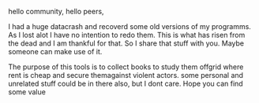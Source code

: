 hello community, hello peers,

I had a huge datacrash and recoverd some old versions of my programms. As I lost alot I have no intention to redo them. This is what has risen from the dead and I am thankful for that. So I share that stuff with you. Maybe someone can make use of it.

The purpose of this tools is to collect books to study them offgrid where rent is cheap and secure themagainst violent actors. some personal and unrelated stuff could be in there also, but I dont care. Hope you can find some value
